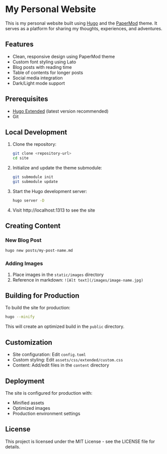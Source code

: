 # My Personal Website

This is my personal website built using [Hugo](https://gohugo.io/) and the [PaperMod](https://github.com/adityatelange/hugo-PaperMod) theme. It serves as a platform for sharing my thoughts, experiences, and adventures.

## Features

- Clean, responsive design using PaperMod theme
- Custom font styling using Lato
- Blog posts with reading time
- Table of contents for longer posts
- Social media integration
- Dark/Light mode support

## Prerequisites

- [Hugo Extended](https://gohugo.io/installation/) (latest version recommended)
- Git

## Local Development

1. Clone the repository:
   ```bash
   git clone <repository-url>
   cd site
   ```

2. Initialize and update the theme submodule:
   ```bash
   git submodule init
   git submodule update
   ```

3. Start the Hugo development server:
   ```bash
   hugo server -D
   ```

4. Visit http://localhost:1313 to see the site

## Creating Content

### New Blog Post
```bash
hugo new posts/my-post-name.md
```

### Adding Images
1. Place images in the `static/images` directory
2. Reference in markdown: `![Alt text](/images/image-name.jpg)`

## Building for Production

To build the site for production:
```bash
hugo --minify
```

This will create an optimized build in the `public` directory.

## Customization

- Site configuration: Edit `config.toml`
- Custom styling: Edit `assets/css/extended/custom.css`
- Content: Add/edit files in the `content` directory

## Deployment

The site is configured for production with:
- Minified assets
- Optimized images
- Production environment settings

## License

This project is licensed under the MIT License - see the LICENSE file for details. 